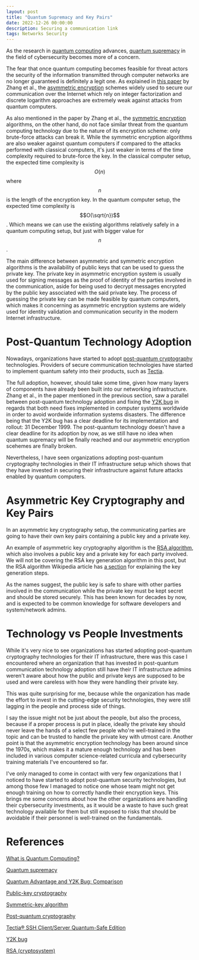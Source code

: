 ```yaml
---
layout: post
title: "Quantum Supremacy and Key Pairs"
date: 2022-12-26 00:00:00
description: Securing a communication link
tags: Networks Security
---
```


As the research in [quantum computing](https://www.ibm.com/topics/quantum-computing) advances, [quantum supremacy](https://en.wikipedia.org/wiki/Quantum_supremacy) in the field of cybersecurity becomes more of a concern.

The fear that once quantum computing becomes feasible for threat actors the security of the information transmitted through computer networks are no longer guaranteed is definitely a legit one. As explained in [this paper](https://arxiv.org/abs/1907.10454) by Zhang et al., the [asymmetric encryption](https://en.wikipedia.org/wiki/Public-key_cryptography) schemes widely used to secure our communication over the Internet which rely on integer factorization and discrete logarithm approaches are extremely weak against attacks from quantum computers.

As also mentioned in the paper by Zhang et al., the [symmetric encryption](https://en.wikipedia.org/wiki/Symmetric-key_algorithm) algorithms, on the other hand, do not face similar threat from the quantum computing technology due to the nature of its encryption scheme: only brute-force attacks can break it. While the symmetric encryption algorithms are also weaker against quantum computers if compared to the attacks performed with classical computers, it's just weaker in terms of the time complexity required to brute-force the key. In the classical computer setup, the expected time complexity is $$O(n)$$ where $$n$$ is the length of the encryption key. In the quantum computer setup, the expected time complexity is $$O(\sqrt{n})$$. Which means we can use the existing algorithms relatively safely in a quantum computing setup, but just with bigger value for $$n$$.

The main difference between asymmetric and symmetric encryption algorithms is the availability of public keys that can be used to guess the private key. The private key in asymmetric encryption system is usually used for signing messages as the proof of identity of the parties involved in the communication, aside for being used to decrypt messages encrypted by the public key associated with the said private key. The process of guessing the private key can be made feasible by quantum computers, which makes it concerning as asymmetric encryption systems are widely used for identity validation and communication security in the modern Internet infrastructure.

# Post-Quantum Technology Adoption

Nowadays, organizations have started to adopt [post-quantum cryptography](https://en.wikipedia.org/wiki/Post-quantum_cryptography) technologies. Providers of secure communication technologies have started to implement quantum safety into their products, such as [Tectia](https://www.ssh.com/products/tectia-ssh/quantum-safe).

The full adoption, however, should take some time, given how many layers of components have already been built into our networking infrastructure. Zhang et al., in the paper mentioned in the previous section, saw a parallel between post-quantum technology adoption and fixing the [Y2K bug](https://education.nationalgeographic.org/resource/Y2K-bug) in regards that both need fixes implemented in computer systems worldwide in order to avoid wordwide information systems disasters. The difference being that the Y2K bug has a clear deadline for its implementation and rollout: 31 December 1999. The post-quantum technology doesn't have a clear deadline for its adoption by now, as we still have no idea when quantum supremacy will be finally reached and our asymmetric encryption scehemes are finally broken.

Nevertheless, I have seen organizations adopting post-quantum cryptography technologies in their IT infrastructure setup which shows that they have invested in securing their infrastructure against future attacks enabled by quantum computers.

# Asymmetric Key Cryptography and Key Pairs

In an asymmetric key cryptography setup, the communicating parties are going to have their own key pairs containing a public key and a private key.

An example of asymmetric key cryptography algorithm is the [RSA algorithm](https://en.wikipedia.org/wiki/RSA_(cryptosystem)), which also involves a public key and a private key for each party involved. We will not be covering the RSA key generation algorithm in this post, but the RSA algorithm Wikipedia article has [a section](https://en.wikipedia.org/wiki/RSA_(cryptosystem)#Key_generation) for explaining the key generation steps.

As the names suggest, the public key is safe to share with other parties involved in the communication while the private key must be kept secret and should be stored securely. This has been known for decades by now, and is expected to be common knowledge for software developers and system/network admins.

# Technology vs People Investments

While it's very nice to see organizations has started adopting post-quantum cryptography technologies for their IT infrastructure, there was this case I encountered where an organization that has invested in post-quantum communication technology adoption still have their IT infrastructure admins weren't aware about how the public and private keys are supposed to be used and were careless with how they were handling their private key.

This was quite surprising for me, because while the organization has made the effort to invest in the cutting-edge security technologies, they were still lagging in the people and process side of things.

I say the issue might not be just about the people, but also the process, because if a proper process is put in place, ideally the private key should never leave the hands of a select few people who're well-trained in the topic and can be trusted to handle the private key with utmost care. Another point is that the asymmetric encryption technology has been around since the 1970s, which makes it a mature enough technology and has been included in various computer science-related curricula and cybersecurity training materials I've encountered so far.

I've only managed to come in contact with very few organizations that I noticed to have started to adopt post-quantum security technologies, but among those few I managed to notice one whose team might not get enough training on how to correctly handle their encryption keys. This brings me some concerns about how the other organizations are handling their cybersecurity investments, as it would be a waste to have such great technology available for them but still exposed to risks that should be avoidable if their personnel is well-trained on the fundamentals.

# References

[What is Quantum Computing?](https://www.ibm.com/topics/quantum-computing)

[Quantum supremacy](https://en.wikipedia.org/wiki/Quantum_supremacy)

[Quantum Advantage and Y2K Bug: Comparison](https://arxiv.org/abs/1907.10454)

[Public-key cryptography](https://en.wikipedia.org/wiki/Public-key_cryptography)

[Symmetric-key algorithm](https://en.wikipedia.org/wiki/Symmetric-key_algorithm)

[Post-quantum cryptography](https://en.wikipedia.org/wiki/Post-quantum_cryptography)

[Tectia® SSH Client/Server Quantum-Safe Edition](https://www.ssh.com/products/tectia-ssh/quantum-safe)

[Y2K bug](https://education.nationalgeographic.org/resource/Y2K-bug)

[RSA (cryptosystem)](https://en.wikipedia.org/wiki/RSA_(cryptosystem))
